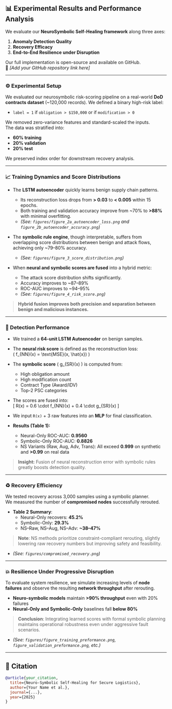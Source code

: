 ## 📊 Experimental Results and Performance Analysis

We evaluate our **NeuroSymbolic Self-Healing framework** along three axes:

1. **Anomaly Detection Quality**
2. **Recovery Efficacy**
3. **End-to-End Resilience under Disruption**

Our full implementation is open-source and available on GitHub.  
📎 *[Add your GitHub repository link here]*

---

### ⚙️ Experimental Setup

We evaluated our neurosymbolic risk-scoring pipeline on a real-world **DoD contracts dataset** (~120,000 records). We defined a binary high-risk label:

- `label = 1` if `obligation > $150,000` or if `modification > 0`

We removed zero-variance features and standard-scaled the inputs.  
The data was stratified into:

- **60% training**
- **20% validation**
- **20% test**

We preserved index order for downstream recovery analysis.

---

### 📈 Training Dynamics and Score Distributions

- The **LSTM autoencoder** quickly learns benign supply chain patterns.
  - Its reconstruction loss drops from **> 0.03** to **< 0.005** within 15 epochs.
  - Both training and validation accuracy improve from ~70% to **>88%** with minimal overfitting.
  - *(See: `figures/figure_2a_autoencoder_loss.png` and `figure_2b_autoencoder_accuracy.png`)*

- The **symbolic rule engine**, though interpretable, suffers from overlapping score distributions between benign and attack flows, achieving only ~79–80% accuracy.
  - *(See: `figures/figure_3_score_distribution.png`)*

- When **neural and symbolic scores are fused** into a hybrid metric:
  - The attack score distribution shifts significantly.
  - Accuracy improves to ~87–89%
  - ROC-AUC improves to ~94–95%
  - *(See: `figures/figure_4_risk_score.png`)*

> **Hybrid fusion improves both precision and separation between benign and malicious instances.**

---

### 🤖 Detection Performance

- We trained a **64-unit LSTM Autoencoder** on benign samples.
- The **neural risk score** is defined as the reconstruction loss:  
  \( f_{NN}(x) = \text{MSE}(x, \hat{x}) \)

- The **symbolic score** \( g_{SR}(x) \) is computed from:
  - High obligation amount
  - High modification count
  - Contract Type (Award/IDV)
  - Top-2 PSC categories

- The scores are fused into:  
  \[
  R(x) = 0.6 \cdot f_{NN}(x) + 0.4 \cdot g_{SR}(x)
  \]

- We input `R(x)` + 3 raw features into an **MLP** for final classification.

- **Results (Table 1):**
  - Neural-Only ROC-AUC: **0.9560**
  - Symbolic-Only ROC-AUC: **0.8826**
  - NS Variants (Raw, Aug, Adv, Trans): All exceed **0.999** on synthetic and **>0.99** on real data

> **Insight:** Fusion of neural reconstruction error with symbolic rules greatly boosts detection quality.

---

### ♻️ Recovery Efficiency

We tested recovery across 3,000 samples using a symbolic planner.  
We measured the number of **compromised nodes** successfully rerouted.

- **Table 2 Summary**:
  - Neural-Only recovers: **45.2%**
  - Symbolic-Only: **29.3%**
  - NS–Raw, NS–Aug, NS–Adv: **~38–47%**
  
> **Note**: NS methods prioritize constraint-compliant rerouting, slightly lowering raw recovery numbers but improving safety and feasibility.

- *(See: `figures/compromised_recovery.png`)*

---

### 💥 Resilience Under Progressive Disruption

To evaluate system resilience, we simulate increasing levels of **node failures** and observe the resulting **network throughput** after rerouting.

- **Neuro-symbolic models** maintain **>90% throughput** even with 20% failures
- **Neural-Only and Symbolic-Only** baselines fall **below 80%**

> **Conclusion**: Integrating learned scores with formal symbolic planning maintains operational robustness even under aggressive fault scenarios.

- *(See: `figures/figure_training_preformance.png`, `figure_validation_preformance.png`, etc.)*

---

## 📎 Citation

```bibtex
@article{your_citation,
  title={Neuro-Symbolic Self-Healing for Secure Logistics},
  author={Your Name et al.},
  journal={...},
  year={2025}
}
```